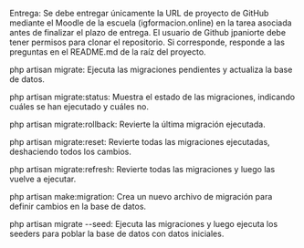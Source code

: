 Entrega: Se debe entregar únicamente la URL de proyecto de GitHub mediante el Moodle de la escuela (igformacion.online) en la tarea asociada antes de finalizar el plazo de entrega. El usuario de Github jpaniorte debe tener permisos para clonar el repositorio. Si corresponde, responde a las preguntas en el README.md de la raíz del proyecto.

php artisan migrate: Ejecuta las migraciones pendientes y actualiza la base de datos.

php artisan migrate:status: Muestra el estado de las migraciones, indicando cuáles se han ejecutado y cuáles no.

php artisan migrate:rollback: Revierte la última migración ejecutada.

php artisan migrate:reset: Revierte todas las migraciones ejecutadas, deshaciendo todos los cambios.

php artisan migrate:refresh: Revierte todas las migraciones y luego las vuelve a ejecutar.

php artisan make:migration: Crea un nuevo archivo de migración para definir cambios en la base de datos.

php artisan migrate --seed: Ejecuta las migraciones y luego ejecuta los seeders para poblar la base de datos con datos iniciales.